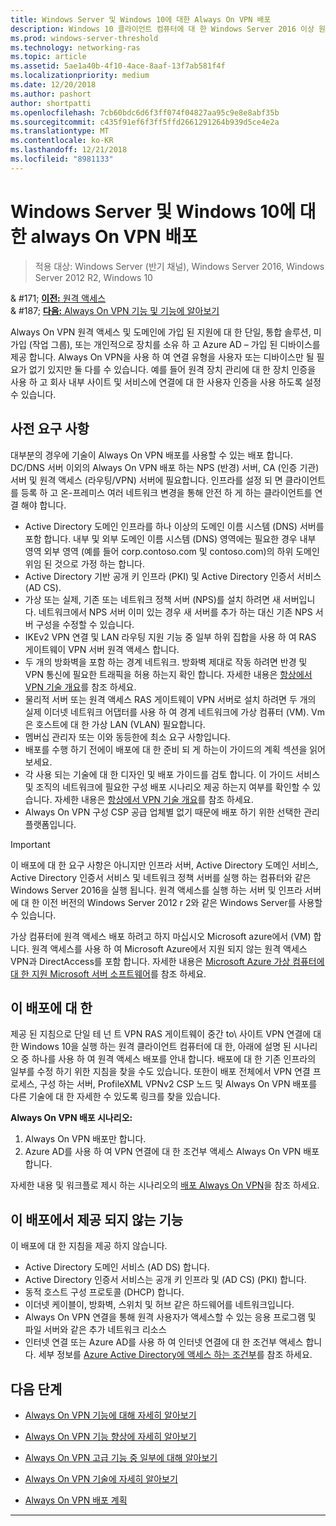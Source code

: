 ```yaml
---
title: Windows Server 및 Windows 10에 대한 Always On VPN 배포
description: Windows 10 클라이언트 컴퓨터에 대 한 Windows Server 2016 이상 원격 액세스 및 Always On VPN 프로필을 사용 하 여 원격 직원에 대 한 항상에서 가상 개인 네트워크 (VPN) 연결을 배포 하려면이 배포를 사용할 수 있습니다.
ms.prod: windows-server-threshold
ms.technology: networking-ras
ms.topic: article
ms.assetid: 5ae1a40b-4f10-4ace-8aaf-13f7ab581f4f
ms.localizationpriority: medium
ms.date: 12/20/2018
ms.author: pashort
author: shortpatti
ms.openlocfilehash: 7cb60bdc6d6f3ff074f04827aa95c9e8e8abf35b
ms.sourcegitcommit: c435f91ef6f3ff5ffd2661291264b939d5ce4e2a
ms.translationtype: MT
ms.contentlocale: ko-KR
ms.lasthandoff: 12/21/2018
ms.locfileid: "8981133"
---
```

# Windows Server 및 Windows 10에 대 한 always On VPN 배포

>적용 대상: Windows Server (반기 채널), Windows Server 2016, Windows Server 2012 R2, Windows 10

& #171;  [ **이전:** 원격 액세스](../../../Remote-Access.md)<br>
& #187; [ **다음:** Always On VPN 기능 및 기능에 알아보기](../../vpn-map-da.md)


Always On VPN 원격 액세스 및 도메인에 가입 된 지원에 대 한 단일, 통합 솔루션, 미가입 (작업 그룹), 또는 개인적으로 장치를 소유 하 고 Azure AD – 가입 된 디바이스를 제공 합니다.  Always On VPN을 사용 하 여 연결 유형을 사용자 또는 디바이스만 될 필요가 없기 있지만 둘 다를 수 있습니다. 예를 들어 원격 장치 관리에 대 한 장치 인증을 사용 하 고 회사 내부 사이트 및 서비스에 연결에 대 한 사용자 인증을 사용 하도록 설정 수 있습니다.



## 사전 요구 사항

대부분의 경우에 기술이 Always On VPN 배포를 사용할 수 있는 배포 합니다. DC/DNS 서버 이외의 Always On VPN 배포 하는 NPS (반경) 서버, CA (인증 기관) 서버 및 원격 액세스 (라우팅/VPN) 서버에 필요합니다. 인프라를 설정 되 면 클라이언트를 등록 하 고 온-프레미스 여러 네트워크 변경을 통해 안전 하 게 하는 클라이언트를 연결 해야 합니다.

- Active Directory 도메인 인프라를 하나 이상의 도메인 이름 시스템 (DNS) 서버를 포함 합니다. 내부 및 외부 도메인 이름 시스템 (DNS) 영역에는 필요한 경우 내부 영역 외부 영역 (예를 들어 corp.contoso.com 및 contoso.com)의 하위 도메인 위임 된 것으로 가정 하는 합니다.
- Active Directory 기반 공개 키 인프라 (PKI) 및 Active Directory 인증서 서비스 (AD CS).
- 가상 또는 실제, 기존 또는 네트워크 정책 서버 (NPS)를 설치 하려면 새 서버입니다. 네트워크에서 NPS 서버 이미 있는 경우 새 서버를 추가 하는 대신 기존 NPS 서버 구성을 수정할 수 있습니다.
- IKEv2 VPN 연결 및 LAN 라우팅 지원 기능 중 일부 하위 집합을 사용 하 여 RAS 게이트웨이 VPN 서버 원격 액세스 합니다.
- 두 개의 방화벽을 포함 하는 경계 네트워크.  방화벽 제대로 작동 하려면 반경 및 VPN 통신에 필요한 트래픽을 허용 하는지 확인 합니다. 자세한 내용은 [항상에서 VPN 기술 개요](../always-on-vpn-technology-overview.md)를 참조 하세요.
- 물리적 서버 또는 원격 액세스 RAS 게이트웨이 VPN 서버로 설치 하려면 두 개의 실제 이더넷 네트워크 어댑터를 사용 하 여 경계 네트워크에 가상 컴퓨터 (VM). Vm은 호스트에 대 한 가상 LAN (VLAN) 필요합니다. 
- 멤버십 관리자 또는 이와 동등한에 최소 요구 사항입니다.
- 배포를 수행 하기 전에이 배포에 대 한 준비 되 게 하는이 가이드의 계획 섹션을 읽어 보세요.
- 각 사용 되는 기술에 대 한 디자인 및 배포 가이드를 검토 합니다. 이 가이드 서비스 및 조직의 네트워크에 필요한 구성 배포 시나리오 제공 하는지 여부를 확인할 수 있습니다. 자세한 내용은 [항상에서 VPN 기술 개요](../always-on-vpn-technology-overview.md)를 참조 하세요.
- Always On VPN 구성 CSP 공급 업체별 없기 때문에 배포 하기 위한 선택한 관리 플랫폼입니다.


>[!IMPORTANT]
>이 배포에 대 한 요구 사항은 아니지만 인프라 서버, Active Directory 도메인 서비스, Active Directory 인증서 서비스 및 네트워크 정책 서버를 실행 하는 컴퓨터와 같은 Windows Server 2016을 실행 됩니다. 원격 액세스를 실행 하는 서버 및 인프라 서버에 대 한 이전 버전의 Windows Server 2012 r 2와 같은 Windows Server를 사용할 수 있습니다.
>
>가상 컴퓨터에 원격 액세스 배포 하려고 하지 마십시오 Microsoft azure에서 \(VM\) 합니다. 원격 액세스를 사용 하 여 Microsoft Azure에서 지원 되지 않는 원격 액세스 VPN과 DirectAccess를 포함 합니다. 자세한 내용은 [Microsoft Azure 가상 컴퓨터에 대 한 지원 Microsoft 서버 소프트웨어](https://support.microsoft.com/help/2721672/microsoft-server-software-support-for-microsoft-azure-virtual-machines)를 참조 하세요.


## <a name="bkmk_about"></a>이 배포에 대 한

제공 된 지침으로 단일 테 넌 트 VPN RAS 게이트웨이 중간 to\ 사이트 VPN 연결에 대 한 Windows 10을 실행 하는 원격 클라이언트 컴퓨터에 대 한, 아래에 설명 된 시나리오 중 하나를 사용 하 여 원격 액세스 배포를 안내 합니다. 배포에 대 한 기존 인프라의 일부를 수정 하기 위한 지침을 찾을 수도 있습니다. 또한이 배포 전체에서 VPN 연결 프로세스, 구성 하는 서버, ProfileXML VPNv2 CSP 노드 및 Always On VPN 배포를 다른 기술에 대 한 자세한 수 있도록 링크를 찾을 있습니다.

**Always On VPN 배포 시나리오:**

1. Always On VPN 배포만 합니다.
2. Azure AD를 사용 하 여 VPN 연결에 대 한 조건부 액세스 Always On VPN 배포 합니다.


자세한 내용 및 워크플로 제시 하는 시나리오의 [배포 Always On VPN](always-on-vpn-deploy-deployment.md)을 참조 하세요.


## <a name="bkmk_not"></a>이 배포에서 제공 되지 않는 기능

이 배포에 대 한 지침을 제공 하지 않습니다.

- Active Directory 도메인 서비스 \(AD DS\) 합니다.
- Active Directory 인증서 서비스는 공개 키 인프라 및 \(AD CS\) \(PKI\) 합니다.
- 동적 호스트 구성 프로토콜 \(DHCP\) 합니다. 
- 이더넷 케이블이, 방화벽, 스위치 및 허브 같은 하드웨어를 네트워크입니다.
- Always On VPN 연결을 통해 원격 사용자가 액세스할 수 있는 응용 프로그램 및 파일 서버와 같은 추가 네트워크 리소스
- 인터넷 연결 또는 Azure AD를 사용 하 여 인터넷 연결에 대 한 조건부 액세스 합니다. 세부 정보를 [Azure Active Directory에 액세스 하는 조건부](https://docs.microsoft.com/azure/active-directory/active-directory-conditional-access-azure-portal)를 참조 하세요.




## 다음 단계

- [Always On VPN 기능에 대해 자세히 알아보기](../../vpn-map-da.md)

- [Always On VPN 기능 향상에 자세히 알아보기](../always-on-vpn-enhancements.md)

- [Always On VPN 고급 기능 중 일부에 대해 알아보기](always-on-vpn-adv-options.md)

- [Always On VPN 기술에 자세히 알아보기](../always-on-vpn-technology-overview.md)

- [Always On VPN 배포 계획](always-on-vpn-deploy-deployment.md)


---
